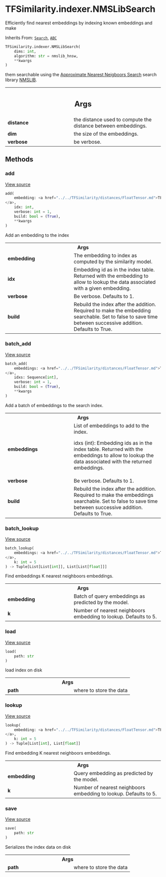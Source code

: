 # TFSimilarity.indexer.NMSLibSearch





Efficiently find nearest embeddings by indexing known embeddings and make

Inherits From: [`Search`](../../TFSimilarity/indexer/Search.md), [`ABC`](../../TFSimilarity/distances/ABC.md)


```python
TFSimilarity.indexer.NMSLibSearch(
    dims: int,
    algorithm: str = nmslib_hnsw,
    **kwargs
)
```



<!-- Placeholder for "Used in" -->
them searchable using the  [Approximate Nearest Neigboors Search](https://en.wikipedia.org/wiki/Nearest_neighbor_search)
search library [NMSLIB](https://github.com/nmslib/nmslib).

<!-- Tabular view -->
 <table class="responsive fixed orange">
<colgroup><col width="214px"><col></colgroup>
<tr><th colspan="2"><h2 class="add-link">Args</h2></th></tr>

<tr>
<td>
<b>distance</b>
</td>
<td>
the distance used to compute the distance between
embeddings.
</td>
</tr><tr>
<td>
<b>dim</b>
</td>
<td>
the size of the embeddings.
</td>
</tr><tr>
<td>
<b>verbose</b>
</td>
<td>
be verbose.
</td>
</tr>
</table>



## Methods

<h3 id="add">add</h3>

<a target="_blank" href="https://github.com/tensorflow/similarity/blob/main/tensorflow_similarity/search/nmslib_search.py#L58-L84">View source</a>

```python
add(
    embedding: <a href="../../TFSimilarity/distances/FloatTensor.md">TFSimilarity.distances.FloatTensor```
</a>,
    idx: int,
    verbose: int = 1,
    build: bool = (True),
    **kwargs
)
```


Add an embedding to the index


<!-- Tabular view -->
 <table class="responsive fixed orange">
<colgroup><col width="214px"><col></colgroup>
<tr><th colspan="2">Args</th></tr>

<tr>
<td>
<b>embedding</b>
</td>
<td>
The embedding to index as computed by
the similarity model.
</td>
</tr><tr>
<td>
<b>idx</b>
</td>
<td>
Embedding id as in the index table.
Returned with the embedding to allow to lookup
the data associated with a given embedding.
</td>
</tr><tr>
<td>
<b>verbose</b>
</td>
<td>
Be verbose. Defaults to 1.
</td>
</tr><tr>
<td>
<b>build</b>
</td>
<td>
Rebuild the index after the addition.
Required to make the embedding searchable.
Set to false to save time between successive addition.
Defaults to True.
</td>
</tr>
</table>



<h3 id="batch_add">batch_add</h3>

<a target="_blank" href="https://github.com/tensorflow/similarity/blob/main/tensorflow_similarity/search/nmslib_search.py#L86-L115">View source</a>

```python
batch_add(
    embeddings: <a href="../../TFSimilarity/distances/FloatTensor.md">TFSimilarity.distances.FloatTensor```
</a>,
    idxs: Sequence[int],
    verbose: int = 1,
    build: bool = (True),
    **kwargs
)
```


Add a batch of embeddings to the search index.


<!-- Tabular view -->
 <table class="responsive fixed orange">
<colgroup><col width="214px"><col></colgroup>
<tr><th colspan="2">Args</th></tr>

<tr>
<td>
<b>embeddings</b>
</td>
<td>
List of embeddings to add to the index.

idxs (int): Embedding ids as in the index table. Returned with
the embeddings to allow to lookup the data associated
with the returned embeddings.
</td>
</tr><tr>
<td>
<b>verbose</b>
</td>
<td>
Be verbose. Defaults to 1.
</td>
</tr><tr>
<td>
<b>build</b>
</td>
<td>
Rebuild the index after the addition. Required to
make the embeddings searchable. Set to false to save
time between successive addition. Defaults to True.
</td>
</tr>
</table>



<h3 id="batch_lookup">batch_lookup</h3>

<a target="_blank" href="https://github.com/tensorflow/similarity/blob/main/tensorflow_similarity/search/nmslib_search.py#L131-L147">View source</a>

```python
batch_lookup(
    embeddings: <a href="../../TFSimilarity/distances/FloatTensor.md">TFSimilarity.distances.FloatTensor```
</a>,
    k: int = 5
) -> Tuple[List[List[int]], List[List[float]]]
```


Find embeddings K nearest neighboors embeddings.


<!-- Tabular view -->
 <table class="responsive fixed orange">
<colgroup><col width="214px"><col></colgroup>
<tr><th colspan="2">Args</th></tr>

<tr>
<td>
<b>embedding</b>
</td>
<td>
Batch of query embeddings as predicted by the model.
</td>
</tr><tr>
<td>
<b>k</b>
</td>
<td>
Number of nearest neighboors embedding to lookup. Defaults to 5.
</td>
</tr>
</table>



<h3 id="load">load</h3>

<a target="_blank" href="https://github.com/tensorflow/similarity/blob/main/tensorflow_similarity/search/nmslib_search.py#L158-L165">View source</a>

```python
load(
    path: str
)
```


load index on disk


<!-- Tabular view -->
 <table class="responsive fixed orange">
<colgroup><col width="214px"><col></colgroup>
<tr><th colspan="2">Args</th></tr>

<tr>
<td>
<b>path</b>
</td>
<td>
where to store the data
</td>
</tr>
</table>



<h3 id="lookup">lookup</h3>

<a target="_blank" href="https://github.com/tensorflow/similarity/blob/main/tensorflow_similarity/search/nmslib_search.py#L117-L129">View source</a>

```python
lookup(
    embedding: <a href="../../TFSimilarity/distances/FloatTensor.md">TFSimilarity.distances.FloatTensor```
</a>,
    k: int = 5
) -> Tuple[List[int], List[float]]
```


Find embedding K nearest neighboors embeddings.


<!-- Tabular view -->
 <table class="responsive fixed orange">
<colgroup><col width="214px"><col></colgroup>
<tr><th colspan="2">Args</th></tr>

<tr>
<td>
<b>embedding</b>
</td>
<td>
Query embedding as predicted by the model.
</td>
</tr><tr>
<td>
<b>k</b>
</td>
<td>
Number of nearest neighboors embedding to lookup. Defaults to 5.
</td>
</tr>
</table>



<h3 id="save">save</h3>

<a target="_blank" href="https://github.com/tensorflow/similarity/blob/main/tensorflow_similarity/search/nmslib_search.py#L149-L156">View source</a>

```python
save(
    path: str
)
```


Serializes the index data on disk


<!-- Tabular view -->
 <table class="responsive fixed orange">
<colgroup><col width="214px"><col></colgroup>
<tr><th colspan="2">Args</th></tr>

<tr>
<td>
<b>path</b>
</td>
<td>
where to store the data
</td>
</tr>
</table>





